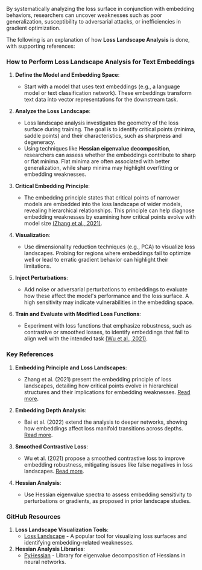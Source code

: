 By systematically analyzing the loss surface in conjunction with embedding behaviors, researchers can uncover weaknesses such as poor generalization, susceptibility to adversarial attacks, or inefficiencies in gradient optimization.

 The following is an explanation of how **Loss Landscape Analysis** is done, with supporting references:

### How to Perform Loss Landscape Analysis for Text Embeddings

1. **Define the Model and Embedding Space**:
   
   - Start with a model that uses text embeddings (e.g., a language model or text classification network). These embeddings transform text data into vector representations for the downstream task.

2. **Analyze the Loss Landscape**:
   
   - Loss landscape analysis investigates the geometry of the loss surface during training. The goal is to identify critical points (minima, saddle points) and their characteristics, such as sharpness and degeneracy.
   - Using techniques like **Hessian eigenvalue decomposition**, researchers can assess whether the embeddings contribute to sharp or flat minima. Flat minima are often associated with better generalization, while sharp minima may highlight overfitting or embedding weaknesses.

3. **Critical Embedding Principle**:
   
   - The embedding principle states that critical points of narrower models are embedded into the loss landscape of wider models, revealing hierarchical relationships. This principle can help diagnose embedding weaknesses by examining how critical points evolve with model size [(Zhang et al., 2021)](https://consensus.app/papers/embedding-principle-a-hierarchical-structure-of-loss-zhang-li/6110cdf733ad57b4ae279d90db820702/?utm_source=chatgpt).

4. **Visualization**:
   
   - Use dimensionality reduction techniques (e.g., PCA) to visualize loss landscapes. Probing for regions where embeddings fail to optimize well or lead to erratic gradient behavior can highlight their limitations.

5. **Inject Perturbations**:
   
   - Add noise or adversarial perturbations to embeddings to evaluate how these affect the model's performance and the loss surface. A high sensitivity may indicate vulnerabilities in the embedding space.

6. **Train and Evaluate with Modified Loss Functions**:
   
   - Experiment with loss functions that emphasize robustness, such as contrastive or smoothed losses, to identify embeddings that fail to align well with the intended task [(Wu et al., 2021)](https://consensus.app/papers/smoothed-contrastive-learning-for-unsupervised-sentence-wu-gao/5c501b7a54b2515b97eba419981b0e4f/?utm_source=chatgpt).

### Key References

1. **Embedding Principle and Loss Landscapes**:
   
   - Zhang et al. (2021) present the embedding principle of loss landscapes, detailing how critical points evolve in hierarchical structures and their implications for embedding weaknesses. [Read more](https://consensus.app/papers/embedding-principle-a-hierarchical-structure-of-loss-zhang-li/6110cdf733ad57b4ae279d90db820702/?utm_source=chatgpt).

2. **Embedding Depth Analysis**:
   
   - Bai et al. (2022) extend the analysis to deeper networks, showing how embeddings affect loss manifold transitions across depths. [Read more](https://consensus.app/papers/embedding-principle-in-depth-for-the-loss-landscape-bai-luo/5c594f651f1c5f56b28d2e0619eb6094/?utm_source=chatgpt).

3. **Smoothed Contrastive Loss**:
   
   - Wu et al. (2021) propose a smoothed contrastive loss to improve embedding robustness, mitigating issues like false negatives in loss landscapes. [Read more](https://consensus.app/papers/smoothed-contrastive-learning-for-unsupervised-sentence-wu-gao/5c501b7a54b2515b97eba419981b0e4f/?utm_source=chatgpt).

4. **Hessian Analysis**:
   
   - Use Hessian eigenvalue spectra to assess embedding sensitivity to perturbations or gradients, as proposed in prior landscape studies.

### GitHub Resources

1. **Loss Landscape Visualization Tools**:
   - [Loss Landscape](https://github.com/tomgoldstein/loss-landscape) - A popular tool for visualizing loss surfaces and identifying embedding-related weaknesses.
2. **Hessian Analysis Libraries**:
   - [PyHessian](https://github.com/amirgholami/PyHessian) - Library for eigenvalue decomposition of Hessians in neural networks.
